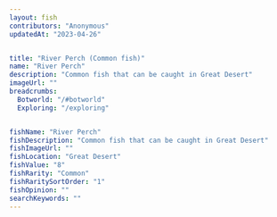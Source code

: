 ```yaml
---
layout: fish
contributors: "Anonymous"
updatedAt: "2023-04-26"


title: "River Perch (Common fish)"
name: "River Perch"
description: "Common fish that can be caught in Great Desert"
imageUrl: ""
breadcrumbs:
  Botworld: "/#botworld"
  Exploring: "/exploring"


fishName: "River Perch"
fishDescription: "Common fish that can be caught in Great Desert"
fishImageUrl: ""
fishLocation: "Great Desert"
fishValue: "8"
fishRarity: "Common"
fishRaritySortOrder: "1"
fishOpinion: ""
searchKeywords: ""
---
```



